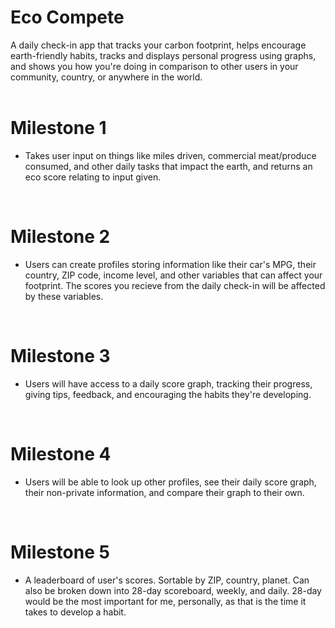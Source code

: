 # <b>Eco Compete</b>
A daily check-in app that tracks your carbon footprint, helps encourage earth-friendly habits, tracks and displays personal progress using graphs, and shows you how you're doing in comparison to other users in your community, country, or anywhere in the world.
<br>
<br>

# Milestone 1
- Takes user input on things like miles driven, commercial meat/produce consumed, and other daily tasks that impact the earth, and returns an eco score relating to input given.

<br>

# Milestone 2
- Users can create profiles storing information like their car's MPG, their country, ZIP code, income level, and other variables that can affect your footprint. The scores you recieve from the daily check-in will be affected by these variables.

<br>

# Milestone 3
- Users will have access to a daily score graph, tracking their progress, giving tips, feedback, and encouraging the habits they're developing.

<br>

# Milestone 4
- Users will be able to look up other profiles, see their daily score graph, their non-private information, and compare their graph to their own.

<br>

# Milestone 5
- A leaderboard of user's scores. Sortable by ZIP, country, planet. Can also be broken down into 28-day scoreboard, weekly, and daily. 28-day would be the most important for me, personally, as that is the time it takes to develop a habit.